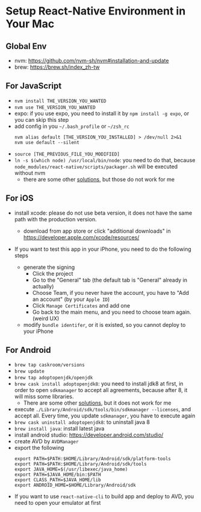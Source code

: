 # Setup React-Native Environment in Your Mac

## Global Env

- nvm: https://github.com/nvm-sh/nvm#installation-and-update
- brew: https://brew.sh/index_zh-tw

## For JavaScript

  - `nvm install THE_VERSION_YOU_WANTED`
  - `nvm use THE_VERSION_YOU_WANTED`
  - expo: if you use expo, you need to install it by `npm install -g expo`, or you can skip this step
  - add config in you `~/.bash_profile` or `~/zsh_rc`
      ```
      nvm alias default [THE_VERSION_YOU_INSTALLED] > /dev/null 2>&1
      nvm use default --silent
      ```
  - `source [THE_PREVIOUS_FILE_YOU_MODIFIED]`
  - `ln -s $(which node) /usr/local/bin/node`: you need to do that, because `node_modules/react-native/scripts/packager.sh` will be executed without nvm
    - there are some other [solutions](https://github.com/facebook/react-native/issues/3974#issuecomment-294706244), but those do not work for me

## For iOS

  - install xcode: please do not use beta version, it does not have the same path with the production version.
    - download from app store or click "additional downloads" in https://developer.apple.com/xcode/resources/

  - If you want to test this app in your iPhone, you need to do the following steps
    - generate the signing
      - Click the project
      - Go to the "General" tab (the default tab is "General" already in actually)
      - Choose Team, if you never have the account, you have to "Add an account" (by your `Apple ID`)
      - Click `Manage Certificates` and add one
      - Go back to the main menu, and you need to choose team again. (weird UX)
    - modify `bundle identifer`, or it is existed, so you cannot deploy to your iPhone    

## For Android

  - `brew tap caskroom/versions`
  - `brew update`
  - `brew tap adoptopenjdk/openjdk`
  - `brew cask install adoptopenjdk8`: you need to install jdk8 at first, in order to open `sdkmanager` to accept all agreements, because after 8, it will miss some libraries. 
    - There are some other [solutions](https://stackoverflow.com/questions/47150410/failed-to-run-sdkmanager-list-android-sdk-with-java-9), but it does not work for me
  -  execute `./Library/Android/sdk/tools/bin/sdkmanager --licenses`, and accept all. Every time, you update `sdkmanager`, you have to execute again
  -  `brew cask uninstall adoptopenjdk8`: to uninstall java 8
  -  `brew install java`: install latest java
  - install android studio: https://developer.android.com/studio/
  - create AVD by `AVDManager`
  - export the following
    ```
    export PATH=$PATH:$HOME/Library/Android/sdk/platform-tools
    export PATH=$PATH:$HOME/Library/Android/sdk/tools
    export JAVA_HOME=$(/usr/libexec/java_home)
    export PATH=$JAVA_HOME/bin:$PATH
    export CLASS_PATH=$JAVA_HOME/lib
    export ANDROID_HOME=$HOME/Library/Android/sdk
    ```
  - If you want to use `react-native-cli` to build app and deploy to AVD, you need to open your emulator at first
 